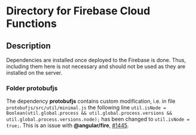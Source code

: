 # Directory for Firebase Cloud Functions

## Description

Dependencies are installed once deployed to the Firebase is done. Thus, including them here is not necessary and should not be used as they are installed on the server.

### Folder **protobufjs**

The dependency **protobufjs** contains custom modification, i.e. in file `protobufjs/src/util/minimal.js` the following line `util.isNode = Boolean(util.global.process && util.global.process.versions && util.global.process.versions.node);` has been changed to `util.isNode = true;`. This is an issue with **@angular/fire**, [#1445](https://github.com/firebase/firebase-js-sdk/issues/1455).

<!-- TODO: Open an issue on protobufjs package. And think about better solution without the need to pushing it to the repository. Solution: upload it to GitHub and get a link like in universal-nest-master. -->
